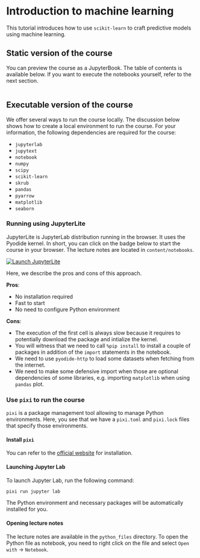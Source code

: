 # Introduction to machine learning

This tutorial introduces how to use `scikit-learn` to craft predictive models using
machine learning.

## Static version of the course

You can preview the course as a JupyterBook. The table of contents is available below.
If you want to execute the notebooks yourself, refer to the next section.

```{tableofcontents}
```

## Executable version of the course

We offer several ways to run the course locally. The discussion below shows how to
create a local environment to run the course. For your information, the following
dependencies are required for the course:

- `jupyterlab`
- `jupytext`
- `notebook`
- `numpy`
- `scipy`
- `scikit-learn`
- `skrub`
- `pandas`
- `pyarrow`
- `matplotlib`
- `seaborn`

### Running using JupyterLite

JupyterLite is JupyterLab distribution running in the browser. It uses the Pyodide
kernel. In short, you can click on the badge below to start the course in your
browser. The lecture notes are located in `content/notebooks`.

[![Launch JupyterLite](/images/jupyterlite_badge.svg 'Our JupyterLite website')](https://glemaitre.github.io/traces-sklearn/jupyterlite)

Here, we describe the pros and cons of this approach.

**Pros**:

- No installation required
- Fast to start
- No need to configure Python environment

**Cons**:

- The execution of the first cell is always slow because it requires to potentially
  download the package and intialize the kernel.
- You will witness that we need to call `%pip install` to install a couple of packages
  in addition of the `import` statements in the notebook.
- We need to use `pyodide-http` to load some datasets when fetching from the internet.
- We need to make some defensive import when those are optional dependencies of
  some libraries, e.g. importing `matplotlib` when using `pandas` plot.

### Use `pixi` to run the course

`pixi` is a package management tool allowing to manage Python environments. Here, you
see that we have a `pixi.toml` and `pixi.lock` files that specify those environments.

#### Install `pixi`

You can refer to the [official website](https://pixi.sh/latest/#installation) for
installation.

#### Launching Jupyter Lab

To launch Jupyter Lab, run the following command:

```bash
pixi run jupyter lab
```

The Python environment and necessary packages will be automatically installed for you.

#### Opening lecture notes

The lecture notes are available in the `python_files` directory. To open the Python
file as notebook, you need to right click on the file and select
`Open with` -> `Notebook`.
